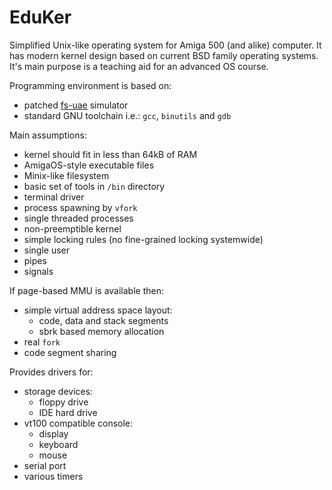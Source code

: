 # EduKer

Simplified Unix-like operating system for Amiga 500 (and alike) computer.
It has modern kernel design based on current BSD family operating systems.
It's main purpose is a teaching aid for an advanced OS course.

Programming environment is based on:
 
 - patched [fs-uae](https://fs-uae.net) simulator
 - standard GNU toolchain i.e.: `gcc`, `binutils` and `gdb`

Main assumptions:

 - kernel should fit in less than 64kB of RAM
 - AmigaOS-style executable files
 - Minix-like filesystem
 - basic set of tools in `/bin` directory
 - terminal driver
 - process spawning by `vfork`
 - single threaded processes
 - non-preemptible kernel
 - simple locking rules (no fine-grained locking systemwide)
 - single user
 - pipes
 - signals

If page-based MMU is available then:

 - simple virtual address space layout:
   - code, data and stack segments
   - sbrk based memory allocation
 - real `fork`
 - code segment sharing

Provides drivers for:

 - storage devices:
   - floppy drive
   - IDE hard drive
 - vt100 compatible console:
   - display
   - keyboard
   - mouse
 - serial port
 - various timers
